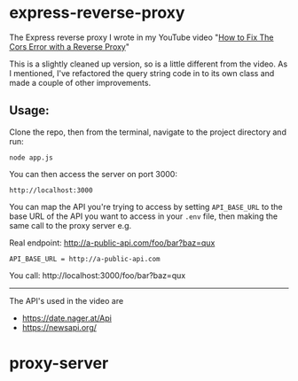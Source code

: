 # express-reverse-proxy

The Express reverse proxy I wrote in my YouTube video "[How to Fix The Cors Error with a Reverse Proxy](https://www.youtube.com/watch?v=5jPoTpXpIH4&t=796)"

This is a slightly cleaned up version, so is a little different from the video. As I mentioned, I've refactored the query string code in to its own class and made a couple of other improvements.

## Usage:

Clone the repo, then from the terminal, navigate to the project directory and run:

`node app.js`

You can then access the server on port 3000:

`http://localhost:3000`

You can map the API you're trying to access by setting `API_BASE_URL` to the base URL of the API you want to access in your `.env` file, then making the same call to the proxy server e.g.

Real endpoint: http://a-public-api.com/foo/bar?baz=qux 

`API_BASE_URL = http://a-public-api.com`

You call: http://localhost:3000/foo/bar?baz=qux

---

The API's used in the video are 

- https://date.nager.at/Api
- https://newsapi.org/ 
# proxy-server
